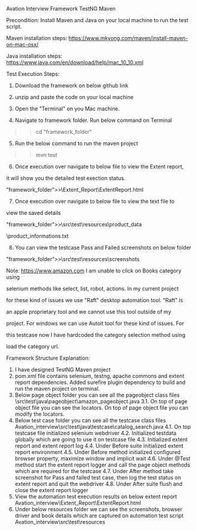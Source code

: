 Avation Interview Framework TestNG Maven

Precondition: 
Install Maven and Java on your local machine to run the test script.

Maven installation steps: https://www.mkyong.com/maven/install-maven-on-mac-osx/

Java installation steps: https://www.java.com/en/download/help/mac_10_10.xml

Test Execution Steps:
1. Download the framework on below github link

2. unzip and paste the code on your local machine

3. Open the "Terminal" on you Mac machine.

4. Navigate to framework folder. Run below command on Terminal

>> cd "framework_folder"

5. Run the below command to run the maven project

>> mvn test

6. Once execution over navigate to below file to view the Extent report, 

it will show you the detailed test exection status.

"framework_folder">>\Extent_Report\ExtentReport.html

7. Once execution over navigate to below file to view the text file to 

view the saved details

"framework_folder">>\src\test\resources\product_data

\product_informations.txt

8. You can view the testcase Pass and Failed screenshots on below folder

"framework_folder">>\src\test\resources\screenshots


Note: https://www.amazon.com I am unable to click on Books category using 

selenium methods like select, list, robot, actions. In my current project 

for these kind of issues we use "Raft" desktop automation tool. "Raft" is 

an apple proprietary tool and we cannot use this tool outside of my 

project. For windows we can use Autoit tool for these kind of issues. For 

this testcase now I have hardcoded the category selection method using 

load the category url.


Framework Structure Explanation:
1. I have designed TestNG Maven project
2. pom.xml file contains selenium, testng, apache commons and extent report dependencies. Added surefire plugin dependency to build and run the maven project on terminal.
3. Below page object folder you can see all the pageobject class files
\src\test\java\pageobject\amazon_pageobject.java
3.1. On top of page object file you can see the locators. On top of page object file you can modify the locators.
4. Below test case folder you can see all the testcase class files
Avation_interview\src\test\java\testcase\catalog_search.java
4.1. On top testcase file initialized selenium webdriver
4.2. Initialized testdata globally which are going to use it on testcase file
4.3. Initialized extent report and extent report log
4.4. Under Before suite initialized extent report environment
4.5. Under Before method initialized configured browser property, maximize window and implicit wait
4.6. Under @Test method start the extent report logger and call the page object methods which are required for the testcase
4.7. Under After method take screenshot for Pass and failed test case, then log the test status on extent report and quit the webdriver
4.8. Under After suite flush and close the extent report logger
5. View the automation test execution results on below extent report
Avation_interview\Extent_Report\ExtentReport.html
6. Under below resources folder we can see the screenshots, browser driver and book details which are captured on automation test script
Avation_interview\src\test\resources
